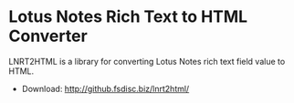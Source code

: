 # Lotus Notes Rich Text to HTML Converter

LNRT2HTML is a library for converting Lotus Notes rich text field value to HTML.

+ Download: http://github.fsdisc.biz/lnrt2html/
